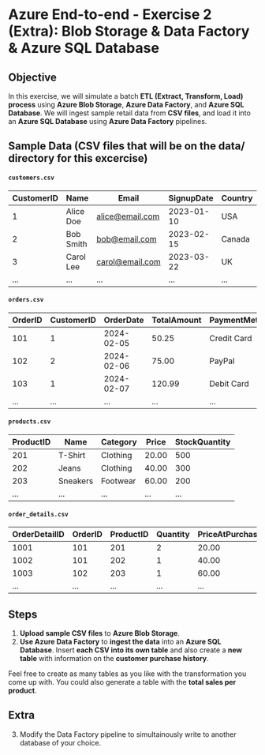 # Azure End-to-end - Exercise 2 (Extra): Blob Storage & Data Factory & Azure SQL Database

## **Objective**  

In this exercise, we will simulate a batch **ETL (Extract, Transform, Load) process** using **Azure Blob Storage**, **Azure Data Factory**, and **Azure SQL Database**. We will ingest sample retail data from **CSV files**, and load it into an **Azure SQL Database** using **Azure Data Factory** pipelines.  

## **Sample Data** (CSV files that will be on the data/ directory for this excercise)

#### `customers.csv`  
| CustomerID | Name         | Email              | SignupDate  | Country  |  
|------------|------------|--------------------|------------|----------|  
| 1          | Alice Doe   | alice@email.com    | 2023-01-10 | USA      |  
| 2          | Bob Smith   | bob@email.com      | 2023-02-15 | Canada   |  
| 3          | Carol Lee   | carol@email.com    | 2023-03-22 | UK       |  
| ...        | ...         | ...                | ...        | ...      |  

#### `orders.csv`  
| OrderID | CustomerID | OrderDate  | TotalAmount | PaymentMethod |  
|---------|------------|------------|-------------|---------------|  
| 101     | 1         | 2024-02-05 | 50.25       | Credit Card   |  
| 102     | 2         | 2024-02-06 | 75.00       | PayPal        |  
| 103     | 1         | 2024-02-07 | 120.99      | Debit Card    |  
| ...     | ...       | ...        | ...         | ...           |  

#### `products.csv`  
| ProductID | Name           | Category      | Price  | StockQuantity |  
|-----------|---------------|--------------|--------|--------------|  
| 201       | T-Shirt       | Clothing      | 20.00  | 500          |  
| 202       | Jeans         | Clothing      | 40.00  | 300          |  
| 203       | Sneakers      | Footwear      | 60.00  | 200          |  
| ...       | ...           | ...          | ...    | ...          |  

#### `order_details.csv`  
| OrderDetailID | OrderID | ProductID | Quantity | PriceAtPurchase |  
|--------------|--------|----------|---------|----------------|  
| 1001         | 101    | 201      | 2       | 20.00          |  
| 1002         | 101    | 202      | 1       | 40.00          |  
| 1003         | 102    | 203      | 1       | 60.00          |  
| ...          | ...    | ...      | ...     | ...            |  

## **Steps**  

1. **Upload sample CSV files** to **Azure Blob Storage**.  
2. **Use Azure Data Factory** to **ingest the data** into an **Azure SQL Database**. Insert **each CSV into its own table** and also create a **new table** with information on the **customer purchase history**.

Feel free to create as many tables as you like with the transformation you come up with. You could also generate a table with the **total sales per product**.

## Extra

3. Modify the Data Factory pipeline to simultainously write to another database of your choice. 
